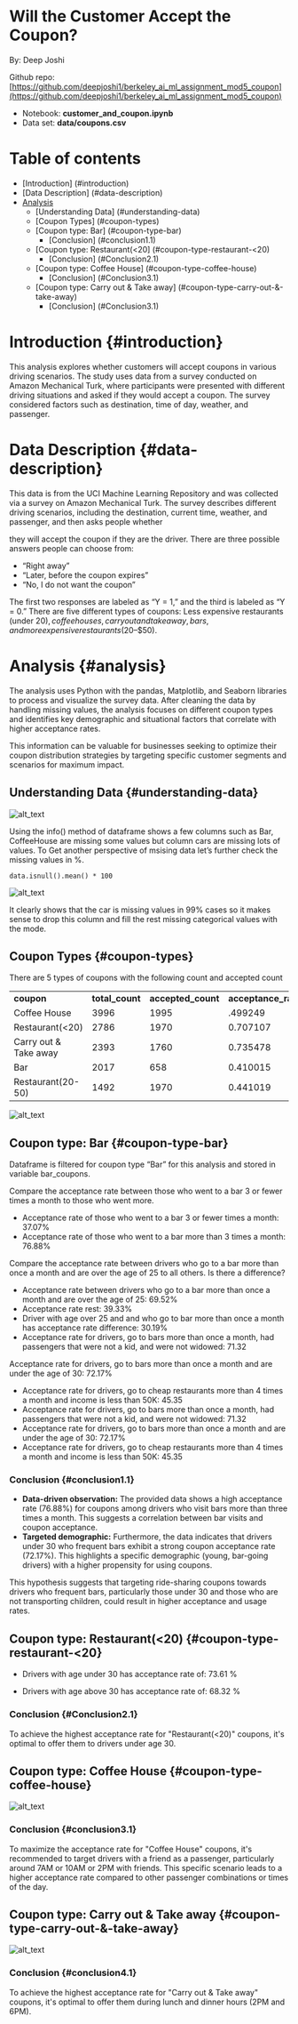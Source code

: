 
# Will the Customer Accept the Coupon?

By: Deep Joshi

Github repo: [https://github.com/deepjoshi1/berkeley_ai_ml_assignment_mod5_coupon](https://github.com/deepjoshi1/berkeley_ai_ml_assignment_mod5_coupon)



* Notebook: **customer_and_coupon.ipynb**
* Data set:  **data/coupons.csv**

# Table of contents
* [Introduction] (#introduction)
* [Data Description] (#data-description)
* [Analysis](#analysis)
    * [Understanding Data] (#understanding-data)
    * [Coupon Types] (#coupon-types)
    * [Coupon type: Bar] (#coupon-type-bar)
       * [Conclusion] (#conclusion1.1)
    * [Coupon type: Restaurant(&lt;20] (#coupon-type-restaurant-<20)
       * [Conclusion] (#Conclusion2.1)
    * [Coupon type: Coffee House] (#coupon-type-coffee-house)
       * [Conclusion] (#Conclusion3.1)
    * [Coupon type: Carry out & Take away] (#coupon-type-carry-out-&-take-away)
       * [Conclusion] (#Conclusion3.1)

# Introduction {#introduction}

This analysis explores whether customers will accept coupons in various driving scenarios. The study uses data from a survey conducted on Amazon Mechanical Turk, where participants were presented with different driving situations and asked if they would accept a coupon. The survey considered factors such as destination, time of day, weather, and passenger.   


# Data Description {#data-description}

This data is from the UCI Machine Learning Repository and was collected via a survey on Amazon Mechanical Turk. The survey describes different driving scenarios, including the destination, current time, weather, and passenger, and then asks people whether

they will accept the coupon if they are the driver. There are three possible answers people can choose from:



* “Right away”
* “Later, before the coupon expires”
* “No, I do not want the coupon”

The first two responses are labeled as “Y = 1,” and the third is labeled as “Y = 0.” There are five different types of coupons: Less expensive restaurants (under $20), coffee houses, carryout and takeaway, bars, and more expensive restaurants ($20–$50).


# Analysis  {#analysis}

The analysis uses Python with the pandas, Matplotlib, and Seaborn libraries to process and visualize the survey data. After cleaning the data by handling missing values, the analysis focuses on different coupon types and identifies key demographic and situational factors that correlate with higher acceptance rates.

This information can be valuable for businesses seeking to optimize their coupon distribution strategies by targeting specific customer segments and scenarios for maximum impact.


## Understanding Data {#understanding-data}




![alt_text](images/image2.png "image_tooltip")


Using the info() method of dataframe shows a few columns such as Bar, CoffeeHouse are missing some values but column cars are missing lots of values. To Get another perspective of msising data let’s further check the missing values in %. 

```
data.isnull().mean() * 100
```

![alt_text](images/image5.png "image_tooltip")


It clearly shows that the car is missing values in 99% cases so it makes sense to drop this column and fill the rest missing categorical values with the mode.


## Coupon Types {#coupon-types}

There are 5 types of coupons with the following count and accepted count


<table>
  <tr>
   <td><strong>coupon      </strong>
   </td>
   <td><strong>total_count    </strong>
   </td>
   <td><strong>accepted_count</strong>
   </td>
   <td><strong>acceptance_rate</strong>
   </td>
  </tr>
  <tr>
   <td>Coffee House 
   </td>
   <td> 3996 
   </td>
   <td>  1995
   </td>
   <td>.499249
   </td>
  </tr>
  <tr>
   <td>Restaurant(&lt;20)
   </td>
   <td>2786 
   </td>
   <td>1970
   </td>
   <td>0.707107
   </td>
  </tr>
  <tr>
   <td>Carry out & Take away 
   </td>
   <td>2393 
   </td>
   <td>1760
   </td>
   <td>0.735478
   </td>
  </tr>
  <tr>
   <td> Bar  
   </td>
   <td>2017
   </td>
   <td>658
   </td>
   <td>0.410015
   </td>
  </tr>
  <tr>
   <td> Restaurant(20-50)      
   </td>
   <td> 1492   
   </td>
   <td>1970
   </td>
   <td>0.441019
   </td>
  </tr>
</table>


![alt_text](images/image1.png "image_tooltip")



## Coupon type: Bar {#coupon-type-bar}

Dataframe is filtered for coupon type “Bar” for this analysis and stored in variable bar_coupons.

Compare the acceptance rate between those who went to a bar 3 or fewer times a month to those who went more.



* Acceptance rate of those who went to a bar 3 or fewer times a month:  37.07%
* Acceptance rate of those who went to a bar more than 3 times a month:  76.88%

Compare the acceptance rate between drivers who go to a bar more than once a month and are over the age of 25 to all others. Is there a difference?



* Acceptance rate between drivers who go to a bar more than once a month and are over the age of 25:  69.52%
* Acceptance rate rest:  39.33%
* Driver with age over 25 and and who go to bar more than once a month has acceptance rate difference:  30.19%
* Acceptance rate for drivers, go to bars more than once a month, had passengers that were not a kid, and were not widowed:  71.32

Acceptance rate for drivers, go to bars more than once a month and are under the age of 30:  72.17%



* Acceptance rate for drivers, go to cheap restaurants more than 4 times a month and income is less than 50K:  45.35
* Acceptance rate for drivers, go to bars more than once a month, had passengers that were not a kid, and were not widowed:  71.32
* Acceptance rate for drivers, go to bars more than once a month and are under the age of 30:  72.17%
* Acceptance rate for drivers, go to cheap restaurants more than 4 times a month and income is less than 50K:  45.35


### Conclusion {#conclusion1.1}



* **Data-driven observation:** The provided data shows a high acceptance rate (76.88%) for coupons among drivers who visit bars more than three times a month. This suggests a correlation between bar visits and coupon acceptance.
* **Targeted demographic:** Furthermore, the data indicates that drivers under 30 who frequent bars exhibit a strong coupon acceptance rate (72.17%). This highlights a specific demographic (young, bar-going drivers) with a higher propensity for using coupons.

This hypothesis suggests that targeting ride-sharing coupons towards drivers who frequent bars, particularly those under 30 and those who are not transporting children, could result in higher acceptance and usage rates.


## Coupon type: Restaurant(&lt;20) {#coupon-type-restaurant-<20}

* Drivers with age under 30 has acceptance rate of:  73.61 %

* Drivers with age above 30 has acceptance rate of:  68.32 %

### Conclusion  {#Conclusion2.1}

To achieve the highest acceptance rate for "Restaurant(&lt;20)" coupons, it's optimal to offer them to drivers under age 30.


## Coupon type: Coffee House {#coupon-type-coffee-house}

![alt_text](images/image4.png "image_tooltip")


### Conclusion {#conclusion3.1}

To maximize the acceptance rate for "Coffee House" coupons, it's recommended to target drivers with a friend as a passenger, particularly around 7AM or 10AM or 2PM with friends. This specific scenario leads to a higher acceptance rate compared to other passenger combinations or times of the day.


## Coupon type: Carry out & Take away {#coupon-type-carry-out-&-take-away}


![alt_text](images/image3.png "image_tooltip")



### Conclusion {#conclusion4.1}

To achieve the highest acceptance rate for "Carry out & Take away" coupons, it's optimal to offer them during lunch and dinner hours (2PM and 6PM).

